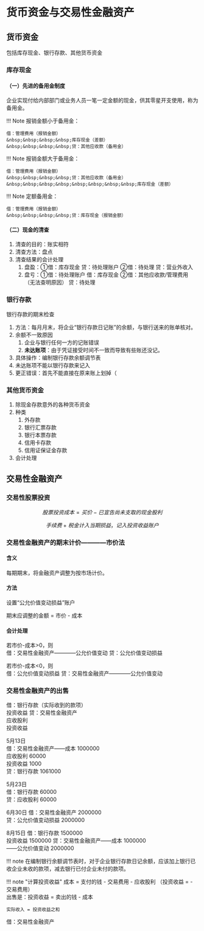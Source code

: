 # 货币资金与交易性金融资产

## 货币资金

包括库存现金、银行存款、其他货币资金

### 库存现金
#### （一）先进的备用金制度
企业实现付给内部部门或业务人员一笔一定金额的现金，供其零星开支使用，称为备用金。

!!! Note
    报销金额小于备用金：

    借：管理费用（报销金额）    
    &nbsp;&nbsp;&nbsp;&nbsp;库存现金（差额）    
    &nbsp;&nbsp;&nbsp;&nbsp;贷：其他应收款（备用金）    

!!! Note
    报销金额大于备用金：

    借：管理费用（报销金额）    
    &nbsp;&nbsp;&nbsp;&nbsp;贷：其他应收款（备用金）    
    &nbsp;&nbsp;&nbsp;&nbsp;&nbsp;&nbsp;&nbsp;&nbsp;库存现金（差额）    

!!! Note
    定额备用金：

    借：管理费用（报销金额）    
    &nbsp;&nbsp;&nbsp;&nbsp;贷：库存现金（报销金额）

#### （二）现金的清查

1. 清查的目的：账实相符
2. 清查方法：盘点
3. 清查结果的会计处理
    1. 盘盈：①借：库存现金 贷：待处理账户 ②借：待处理 贷：营业外收入
    2. 盘亏：①借：待处理账户 借：库存现金 ②借：其他应收款/管理费用（无法查明原因） 贷：待处理

### 银行存款
银行存款的期末检查

1. 方法：每月月末，将企业“银行存款日记账”的余额，与银行送来的账单核对。
2. 余额不一致原因
    1. 企业与银行任何一方的记账错误
    2. **未达账项**：由于凭证接受时间不一致而导致有些账还没记。
3. 具体操作：编制银行存款余额调节表
4. 未达账项不能以银行存款来记入
5. 更正错误：首先不能直接在原来账上划掉（

### 其他货币资金
1. 除现金存款意外的各种货币资金
2. 种类
    1. 外存款
    2. 银行汇票存款
    3. 银行本票存款
    4. 信用卡存款
    5. 信用证保证金存款
3. 会计处理

## 交易性金融资产

### 交易性股票投资
$$
股票投资成本 = 买价 - 已宣告尚未支取的现金股利
$$

$$
手续费 + 税金计入当期损益，记入投资收益账户
$$

### 交易性金融资产的期末计价————市价法

#### 含义
每期期末，将金融资产调整为按市场计价。

#### 方法
设置“公允价值变动损益”账户

期末应调整的金额 = 市价 - 成本

#### 会计处理
若市价-成本>0，则   
借：交易性金融资产————公允价值变动
贷：公允价值变动损益

若市价-成本<0，则   
借：公允价值变动损益
贷：交易性金融资产————公允价值变动


### 交易性金融资产的出售
借：银行存款（实际收到的款项）  
投资收益
贷：交易性金融资产  
应收股利    
投资收益


5月13日         
借：交易性金融资产——成本 1000000    
   应收股利 60000   
   投资收益 1000    
贷：银行存款 1061000    

5月23日     
借：银行存款 60000  
贷：应收股利 60000  

6月30日 
借：交易性金融资产 2000000  
贷：公允价值变动损益 2000000    

8月15日 
借：银行存款 1500000    
   投资收益 1500000 
贷：交易性金融资产——成本 1000000    
   ——公允价值变动 2000000   




!!! note
    在编制银行余额调节表时，对于企业银行存款日记余额，应该加上银行已收企业未收的款项，减去银行已付企业未付的款项。



!!! note "计算投资收益"
    成本 = 支付的钱 - 交易费用 - 应收股利 （投资收益 = - 交易费用）     
    出售是：投资收益 = 卖出的钱 - 成本      

    实际收入 = 投资收益之和

借：交易性金融资产
